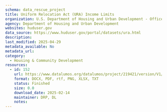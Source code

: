```yaml
---
schema: data_rescue_project 
title: Uniform Relocation Act (URA) Income Limits
organization: U.S. Department of Housing and Urban Development - Office of Policy Development and Research
agency: Department of Housing and Urban Development
websites: huduser.gov
data_source: https://www.huduser.gov/portal/datasets/ura.html
description: 
last_modified: 2025-04-29
metadata_available: No
metadata_url: 
category:
  - Housing & Community Development 
resources:
  - id: 152
    url: https://www.datalumos.org/datalumos/project/219421/version/V1/view
    format: DOCX, PDF, rtf, PNG, XLSX, TXT
    status: Finished
    size: 0.0
    download_date: 2025-02-14
    maintainer: DRP, DL
    notes: 
---
```

